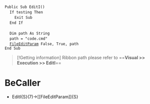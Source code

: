 &nbsp;  &nbsp;  &nbsp;  &nbsp;  
`Public Sub EditI()`  
&nbsp;&nbsp;&nbsp;&nbsp;`If testing Then`  
&nbsp;&nbsp;&nbsp;&nbsp;&nbsp;&nbsp;&nbsp;&nbsp;`Exit Sub`  
&nbsp;&nbsp;&nbsp;&nbsp;`End If`  
&nbsp;  &nbsp;  &nbsp;  &nbsp;  
&nbsp;&nbsp;&nbsp;&nbsp;`Dim path As String`  
&nbsp;&nbsp;&nbsp;&nbsp;`path = "code.cmd"`  
&nbsp;&nbsp;&nbsp;&nbsp;[`FileEditParam`](FileEditParam)` False, True, path`  
`End Sub`  


> [!Getting information]
> Ribbon path please refer to ==**Visual >> Execution >> EditI**==


# BeCaller
- EditI{S}(7)->[[FileEditParam]]{S}

